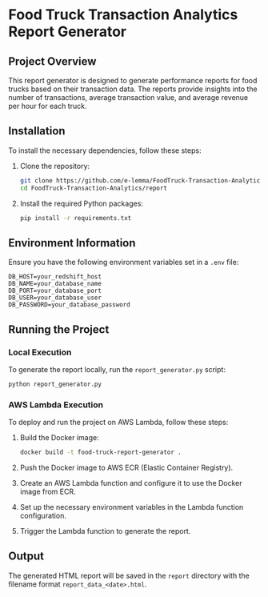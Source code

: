 # Food Truck Transaction Analytics Report Generator

## Project Overview

This report generator is designed to generate performance reports for food trucks based on their transaction data. The reports provide insights into the number of transactions, average transaction value, and average revenue per hour for each truck.

## Installation

To install the necessary dependencies, follow these steps:

1. Clone the repository:
    ```sh
    git clone https://github.com/e-lemma/FoodTruck-Transaction-Analytics.git
    cd FoodTruck-Transaction-Analytics/report
    ```

2. Install the required Python packages:
    ```sh
    pip install -r requirements.txt
    ```

## Environment Information

Ensure you have the following environment variables set in a `.env` file:

```env
DB_HOST=your_redshift_host
DB_NAME=your_database_name
DB_PORT=your_database_port
DB_USER=your_database_user
DB_PASSWORD=your_database_password
```

## Running the Project

### Local Execution

To generate the report locally, run the `report_generator.py` script:

```sh
python report_generator.py
```

### AWS Lambda Execution

To deploy and run the project on AWS Lambda, follow these steps:

1. Build the Docker image:
    ```sh
    docker build -t food-truck-report-generator .
    ```

2. Push the Docker image to AWS ECR (Elastic Container Registry).

3. Create an AWS Lambda function and configure it to use the Docker image from ECR.

4. Set up the necessary environment variables in the Lambda function configuration.

5. Trigger the Lambda function to generate the report.

## Output

The generated HTML report will be saved in the `report` directory with the filename format `report_data_<date>.html`.
